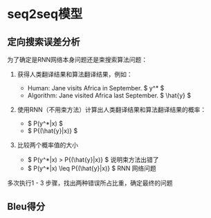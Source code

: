 # seq2seq模型

## 定向搜索误差分析

为了确定是RNN网络本身问题还是束搜索算法问题：

1. 获得人类翻译结果和算法翻译结果，例如：
    - Human: Jane visits Africa in September. $ y^* $
    - Algorithm: Jane visited Africa last September. $ \hat{y} $

2. 使用RNN（不用束方法）计算出人类翻译结果和算法翻译结果的概率：
   - $ P(y^*|x) $
   - $ P{(\hat{y}|x)} $
  
3. 比较两个概率值的大小
   - $ P(y^*|x) > P{(\hat{y}|x)} $ 说明束方法出错了
   - $ P(y^*|x) \leq P{(\hat{y}|x)} $ RNN 网络问题

多次执行1 - 3 步骤，找出两种错误所占比重，确定最终的问题

## Bleu得分
